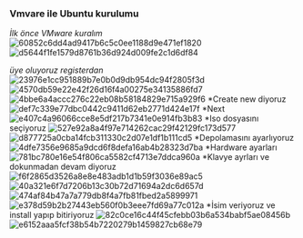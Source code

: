 ### Vmvare ile Ubuntu kurulumu 

*İlk önce VMware kuralım*
![60852c6dd4ad9417b6c5c0ee1188d9e471ef1820](https://github.com/user-attachments/assets/be6ec5ca-3fd4-4dab-8967-dd07583586da)
![d5644f1fe1579d8761b36d924d009fe2c1d6df84](https://github.com/user-attachments/assets/65daca55-eb92-456d-b54b-327d6d8109fa)

*üye oluyoruz registerdan*
![23976e1cc951889b7e0b0d9db954dc94f2805f3d](https://github.com/user-attachments/assets/ab1020c3-5e99-4ec9-ae40-48f06b29b3cb)
![4570db59e22e42f26d16f4a00275e34135886fd7](https://github.com/user-attachments/assets/4329fcec-42bd-478b-8153-7019be900ab0)
![4bbe6a4accc276c22eb08b58184829e715a929f6](https://github.com/user-attachments/assets/ebcb4702-1fda-47ad-adb0-ee6bb29ce0c3)
*Create new diyoruz
![def7c339e77dbc0442c9411d62eb2771d424e17f](https://github.com/user-attachments/assets/2883478e-10bd-4dc8-9315-02b198db2c85)
*Next
![e407c4a96066cce8e5df217b7341e0e914fb3b83](https://github.com/user-attachments/assets/66ce1900-05de-4f35-9951-f4ef87cc4fe9)
*Iso dosyasını seçiyoruz
![527e92a8a4f97e714262cac29f42129fc173d577](https://github.com/user-attachments/assets/e71dc3e5-254c-4fc1-bc40-33dfc30e64b4)
![d877725a0cba14fcb311330c2d07e1df1b111cd5](https://github.com/user-attachments/assets/4328bd4f-b9f9-4d0d-a2cb-fa44c6160fe6)
*Depolamasını ayarlıyoruz
![4dfe7356e9685a9dcd6f8defa16ab4b28323d7ba](https://github.com/user-attachments/assets/7f1a2153-716e-4c99-b47a-949e9e6a498b)
*Hardware ayarları
![781bc780e16e54f806ca5582cf4713e7ddca960a](https://github.com/user-attachments/assets/7a5f179d-90b4-4b46-850b-a9a17b37c271)
*Klavye ayrları ve dokunmadan devam diyoruz
![f6f2865d3526a8e8e483adb1d1b59f3036e89ac5](https://github.com/user-attachments/assets/7b1642c4-7241-4d85-919a-e20af85c358e)
![40a321e6f7d7206b13c30b72d71694a2dc6d657d](https://github.com/user-attachments/assets/b3481298-b5d1-4f19-9a81-8d566b64f2c7)
![474af84b47a7a779db8f4a7fb81fbed2a5899971](https://github.com/user-attachments/assets/494297cb-7f35-440b-990e-ffc7fe85edd6)
![e378d59b2b27443eb560f0b3eee7fd69a77c012a](https://github.com/user-attachments/assets/ee10e38f-f7a9-4bd7-a30b-1ead831e28f5)
*İsim veriyoruz ve install yapıp bitiriyoruz
![82c0ce16c44f45cfebb03b6a534babf5ae08456b](https://github.com/user-attachments/assets/d627b641-2ca7-4bf9-be1d-427e50cbe05f)
![e6152aaa5fcf38b54b7220279b1459827cb68e79](https://github.com/user-attachments/assets/974d1d50-77e7-4109-9252-ba26a2bedf35)



